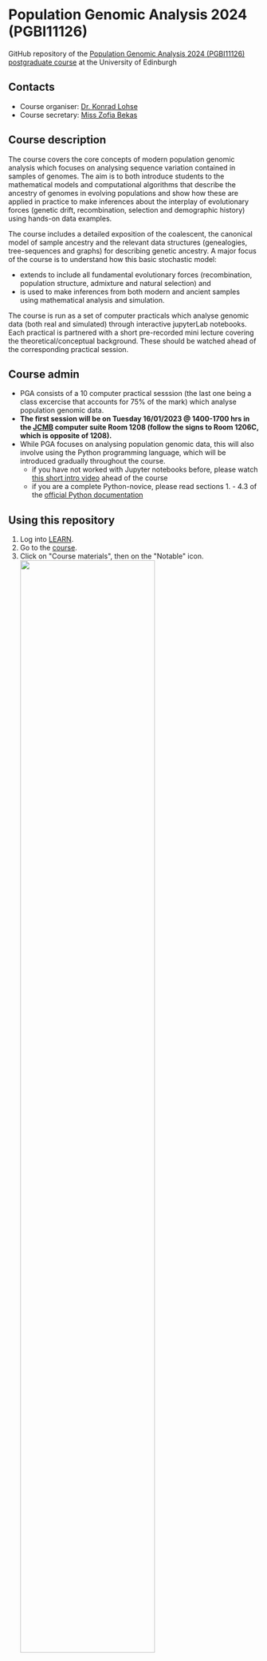 # Population Genomic Analysis 2024 (PGBI11126)

GitHub repository of the [Population Genomic Analysis 2024 (PGBI11126) postgraduate course](http://www.drps.ed.ac.uk/23-24/dpt/cxpgbi11126.htm) at the University of Edinburgh 

Contacts
--------

- Course organiser: [Dr. Konrad Lohse](mailto:konrad.lohse@ed.ac.uk?subject=[PGA2024])
- Course secretary: [Miss Zofia Bekas](mailto:zofia.bekas@ed.ac.uk?subject=[PGA2024])

Course description
------------------

The course covers the core concepts of modern population genomic analysis which focuses on analysing sequence variation contained in samples of genomes. The aim is to both introduce students to the mathematical models and computational algorithms that describe the ancestry of genomes in evolving populations and show how these are applied in practice to make inferences about the interplay of evolutionary forces (genetic drift, recombination, selection and demographic history) using hands-on data examples. 

The course includes a detailed exposition of the coalescent, the canonical model of sample ancestry and the relevant data structures (genealogies, tree-sequences and graphs) for describing genetic ancestry. A major focus of the course is to understand how this basic stochastic model: 

- extends to include all fundamental evolutionary forces (recombination, population structure, admixture and natural selection) and
- is used to make inferences from both modern and ancient samples using mathematical analysis and simulation.

The course is run as a set of computer practicals which analyse genomic data (both real and simulated) through interactive jupyterLab notebooks. 
Each practical is partnered with a short pre-recorded mini lecture covering the theoretical/conceptual background. 
These should be watched ahead of the corresponding practical session.

Course admin
------------

- PGA consists of a 10 computer practical sesssion (the last one being a class excercise that accounts for 75% of the mark) which analyse population genomic data.
- **The first session will be on Tuesday 16/01/2023 @ 1400-1700 hrs in the [JCMB](https://goo.gl/maps/mYi8YMzKHiA1U9ceA) computer suite Room 1208 (follow the signs to Room 1206C, which is opposite of 1208).**
- While PGA focuses on analysing population genomic data, this will also involve using the Python programming language, which will be introduced gradually throughout the course.
  - if you have not worked with Jupyter notebooks before, please watch [this short intro video](https://www.youtube.com/watch?v=A5YyoCKxEOU) ahead of the course
  - if you are a complete Python-novice, please read sections 1. - 4.3 of the [official Python documentation](https://docs.python.org/3.6/tutorial/)

Using this repository
---------------------
1. Log into [LEARN](https://www.learn.ed.ac.uk/ultra/course).
2. Go to the [course](https://www.learn.ed.ac.uk/ultra/courses/_110711_1/outline).  
3. Click on "Course materials", then on the "Notable" icon. <img src="![Noteable](https://github.com/KLohse/PGA_course_2024/assets/17250135/349acfb6-48df-4f4a-aad4-13747caf73ff)
" width="75%" height="75%">
4. Select the "BioChemistry Notebook" from the dropdown menu and click "Start". <img src="https://github.com/KLohse/PGA_course_2024/blob/main/Noteable.png" width="75%" height="75%">
5. Click on `+GitRepo` to bring up the menu to clone this repository. <img src="https://user-images.githubusercontent.com/167909/149777473-e7578276-4f99-44d4-8a68-9ddf06decd43.png" width="75%" height="75%">
6. For this you must enter the following information: <img src="https://user-images.githubusercontent.com/167909/149777230-b3c42388-bd5f-4aaa-96fc-033f90601826.png" width="75%" height="75%">  
  - **Git Repository URL**: `https://github.com/LohseLab/PGA_course_2024`
  - **Branch**: `main` 
7. You can now use the Jupyter file browser to navigate to the notebooks you want to execute.

Syllabus
--------
- `Practical_1`
  - coalescent simulation and relevant data structures.
  - run and analyse coalescent simulations with `msprime` and `tskit`.
  - understand how the variance of the coalescent depends on the two major axis of sampling: number of loci and number of individuals (Felsenstein 2004).
  - understand why it is natural (and helpful) to treat mutations separately from ancestry.
- `Practical_2`
  - understand why coalescent simulations are useful to gain intuition about population level processes.
  - appreciate that the site frequency spectrum (SFS) is a fundamental summary of sequence variation and understand how it relates to genealogical branch lengths.
  - understand that summary statistics are the currency for comparing real data to idealized models of population processes/history and that such comparisons can be done either via analytic results or simulations.
  - know how coalescent simulations are used in approximate likelihood inference.
- `Practical_3`
  - ARGs and treesequences: how are they constructed and how do they differ?
  - appreciate that not all recombination events are detectable
  - understand the difference between map and physical length of a sequence
  - know that the span of trees along the genome is a random variable and that nodes are shared between many trees.
  - understand that the duality between branch lengths and popgen measures extends to correlated trees.
- `Practical_4`
  - gain familiarity with common bioinformatic file formats (FASTA, BED, VCF)
  - understand how (population) genomic data can be represented through these file formats.
  - know that the analysis of variation data often requires additional simplifications and/or re-classification of the data
  - use common Python libraries to parse, intersect, interrogate, and visualize population genomic data
  - understand that due to background selection, genetic diversity in the genome is strongly correlated with functional constraint
- `Practical_5` (Dr Derek Setter)
  - how does positive selection act to favour a beneficial mutation?
  - understand the role of drift/randomness on allele ferquency trajectories and fixation probability
  - understand the effect of positive selection on linked neutral variation
  - understand how `sweepfinder` works using simulation data
  - be able to perform a Selective sweep scan on real data
- `Practical_6` (Dr Simon Martin)
  - understand genealogical dicordance and how it depends on incomplete lineage sorting and gene flow
  - understand how the divergence history of populations affects the level of incomplete lineage sorting
  - be able to run multi-population coalescent simulations and extract genealogical information
  - learn how to detect introgression from archaic Hominins into modern humans using the D statsitic (aka the ABBA/BABA test)
- `Practical_7`
  - how to estimate differentiation between populations/species using 𝑑𝑥𝑦, 𝑑𝑛𝑒𝑡 and 𝐹𝑠𝑡 and understand how these summary statistics are defined and related to each other.
  - be able to use coalescent theory to relate estimates of divergence and differentiation obtained from whole genome data to models of equilibrium population structure and non-equilibrium population history.
  - be able to define outliers of differentiation in a genome scan.
  - be able to simulate sequence data under models of population structure and compare these to real data. 
- `Practical_8 and 9`
  - Applying the knowledge you gained from this course to novel, real-world datasets.
  - TBA
  
